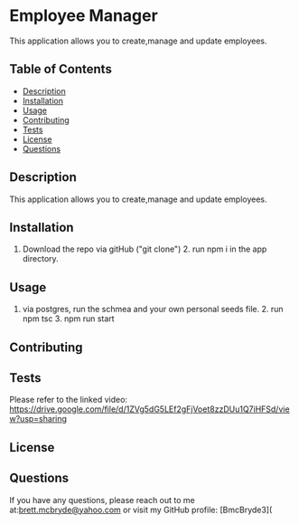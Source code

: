 # Employee Manager

This application allows you to create,manage and update employees.

## Table of Contents

- [Description](#description)
- [Installation](#installation)
- [Usage](#usage)
- [Contributing](#contributing)
- [Tests](#tests)
- [License](#license)
- [Questions](#questions)

## Description

This application allows you to create,manage and update employees.

## Installation

1. Download the repo via gitHub ("git clone") 2. run npm i in the app directory.

## Usage

1. via postgres, run the schmea and your own personal seeds file. 2. run npm tsc 3. npm run start

## Contributing

## Tests

Please refer to the linked video: https://drive.google.com/file/d/1ZVg5dG5LEf2gFjVoet8zzDUu1Q7iHFSd/view?usp=sharing

## License

## Questions

If you have any questions, please reach out to me at:[brett.mcbryde@yahoo.com](mailto:brett.mcbryde@yahoo.com) or visit my GitHub profile: [BmcBryde3](
